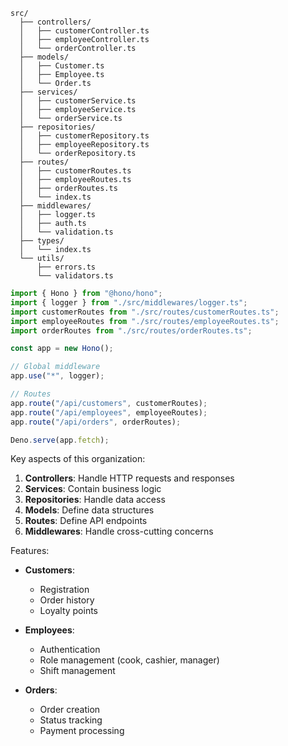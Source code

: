 ```
src/
  ├── controllers/
  │   ├── customerController.ts
  │   ├── employeeController.ts
  │   └── orderController.ts
  ├── models/
  │   ├── Customer.ts
  │   ├── Employee.ts
  │   └── Order.ts
  ├── services/
  │   ├── customerService.ts
  │   ├── employeeService.ts
  │   └── orderService.ts
  ├── repositories/
  │   ├── customerRepository.ts
  │   ├── employeeRepository.ts
  │   └── orderRepository.ts
  ├── routes/
  │   ├── customerRoutes.ts
  │   ├── employeeRoutes.ts
  │   ├── orderRoutes.ts
  │   └── index.ts
  ├── middlewares/
  │   ├── logger.ts
  │   ├── auth.ts
  │   └── validation.ts
  ├── types/
  │   └── index.ts
  └── utils/
      ├── errors.ts
      └── validators.ts
```

```typescript
import { Hono } from "@hono/hono";
import { logger } from "./src/middlewares/logger.ts";
import customerRoutes from "./src/routes/customerRoutes.ts";
import employeeRoutes from "./src/routes/employeeRoutes.ts";
import orderRoutes from "./src/routes/orderRoutes.ts";

const app = new Hono();

// Global middleware
app.use("*", logger);

// Routes
app.route("/api/customers", customerRoutes);
app.route("/api/employees", employeeRoutes);
app.route("/api/orders", orderRoutes);

Deno.serve(app.fetch);
```

Key aspects of this organization:

1. **Controllers**: Handle HTTP requests and responses
2. **Services**: Contain business logic
3. **Repositories**: Handle data access
4. **Models**: Define data structures
5. **Routes**: Define API endpoints
6. **Middlewares**: Handle cross-cutting concerns

Features:

- **Customers**:
  - Registration
  - Order history
  - Loyalty points
- **Employees**:

  - Authentication
  - Role management (cook, cashier, manager)
  - Shift management

- **Orders**:
  - Order creation
  - Status tracking
  - Payment processing
